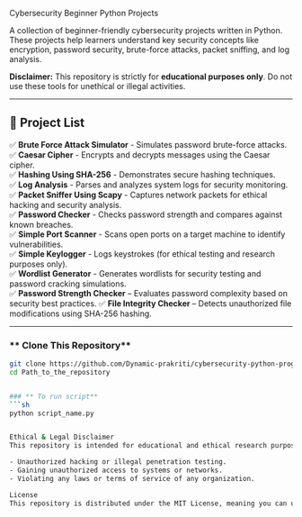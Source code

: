 Cybersecurity Beginner Python Projects  

A collection of beginner-friendly cybersecurity projects written in Python. These projects help learners understand key security concepts like encryption, password security, brute-force attacks, packet sniffing, and log analysis.

**Disclaimer:** This repository is strictly for **educational purposes only**. Do not use these tools for unethical or illegal activities.  

---

## 📂 **Project List**  
✅ **Brute Force Attack Simulator** - Simulates password brute-force attacks.  
✅ **Caesar Cipher** - Encrypts and decrypts messages using the Caesar cipher.  
✅ **Hashing Using SHA-256** - Demonstrates secure hashing techniques.  
✅ **Log Analysis** - Parses and analyzes system logs for security monitoring.  
✅ **Packet Sniffer Using Scapy** - Captures network packets for ethical hacking and security analysis.  
✅ **Password Checker** - Checks password strength and compares against known breaches.  
✅ **Simple Port Scanner** - Scans open ports on a target machine to identify vulnerabilities.  
✅ **Simple Keylogger** - Logs keystrokes (for ethical testing and research purposes only).  
✅ **Wordlist Generator** - Generates wordlists for security testing and password cracking simulations.  
✅ **Password Strength Checker** – Evaluates password complexity based on security best practices.
✅ **File Integrity Checker** – Detects unauthorized file modifications using SHA-256 hashing.

---


### ** Clone This Repository**
```sh
git clone https://github.com/Dynamic-prakriti/cybersecurity-python-programs.git
cd Path_to_the_repository


### ** To run script**
```sh
python script_name.py


Ethical & Legal Disclaimer
This repository is intended for educational and ethical research purposes only. The projects in this repository should never be used for:

- Unauthorized hacking or illegal penetration testing.
- Gaining unauthorized access to systems or networks.
- Violating any laws or terms of service of any organization.

License
This repository is distributed under the MIT License, meaning you can use, modify, and distribute the code for ethical purposes only.
